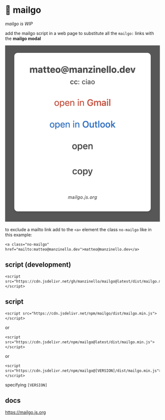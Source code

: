 # 💌 mailgo

_mailgo is WIP_

add the mailgo script in a web page to substitute all the `mailgo:` links with the **mailgo modal**

![mailgo modal](/assets/img/screen-1.png)

to exclude a mailto link add to the `<a>` element the class `no-mailgo` like in this example:

```
<a class="no-mailgo" href="mailto:matteo@manzinello.dev">matteo@manzinello.dev</a>
```

## script (development)

```
<script src="https://cdn.jsdelivr.net/gh/manzinello/mailgo@latest/dist/mailgo.min.js"></script>
```

## script

```
<script src="https://cdn.jsdelivr.net/npm/mailgo/dist/mailgo.min.js"></script>
```

or

```
<script src="https://cdn.jsdelivr.net/npm/mailgo@latest/dist/mailgo.min.js"></script>
```

or

```
<script src="https://cdn.jsdelivr.net/npm/mailgo@[VERSION]/dist/mailgo.min.js"></script>
```

specifying `[VERSION]`

## docs

<https://mailgo.js.org>
